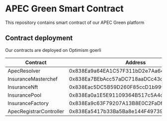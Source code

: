 # APEC Green Smart Contract

This repository contains smart contract of our APEC Green platform

## Contract deployment

Our contracts are deployed on Optimism goerli

| Contract                | Address                                    |
|-------------------------|--------------------------------------------|
| ApecResolver            | 0x838Ea9a64EA1C57F311bD2e7Aa649C0d6984c1eB |
| InsuranceMasterchef     | 0x838Ea7BEbAcc57aDC718aaDCc43c9DA7b3A774a9 |
| InsuranceNft            | 0x838Eac5DC5B59D260F85ccD1b99f435c766c90Af |
| InsurancePool           | 0x838Ea0a1E5E91109364B517c5A4d5fD1829b244c |
| InsuranceFactory        | 0x838Ea9c63F79207A13B8E0C2FaDf1db1613421Cb |
| ApecRegistrarController | 0x838Ea5417b33Ba5Ba8e144F49739A81Ad2249Fb5 |